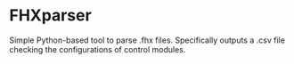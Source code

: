 # FHXparser
Simple Python-based tool to parse .fhx files. Specifically outputs a .csv file checking the configurations of control modules.
